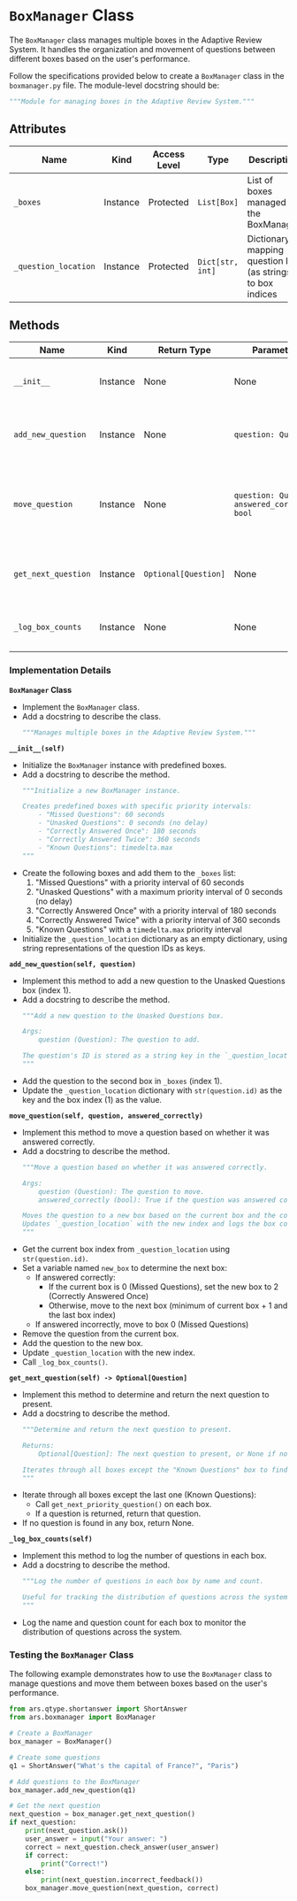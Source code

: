 # `BoxManager` Class

The `BoxManager` class manages multiple boxes in the Adaptive Review System. It handles the organization and movement of questions between different boxes based on the user's performance.

Follow the specifications provided below to create a `BoxManager` class in the `boxmanager.py` file. The module-level docstring should be:

```python
"""Module for managing boxes in the Adaptive Review System."""
```

## Attributes

| Name                | Kind     | Access Level | Type                   | Description                                    |
|---------------------|----------|--------------|------------------------|------------------------------------------------|
| `_boxes`            | Instance | Protected    | `List[Box]`            | List of boxes managed by the BoxManager        |
| `_question_location`| Instance | Protected    | `Dict[str, int]`       | Dictionary mapping question IDs (as strings) to box indices |

## Methods

| Name                 | Kind     | Return Type        | Parameters                            | Description                                           |
|----------------------|----------|---------------------|-----------------------------------------|-------------------------------------------------------|
| `__init__`           | Instance | None                | None                                    | Initialize a new BoxManager instance                  |
| `add_new_question`   | Instance | None                | `question: Question`                    | Add a new question to the Unasked Questions box       |
| `move_question`      | Instance | None                | `question: Question, answered_correctly: bool` | Move a question based on whether it was answered correctly |
| `get_next_question`  | Instance | `Optional[Question]`| None                                    | Determine and return the next question to present     |
| `_log_box_counts`    | Instance | None                | None                                    | Log the number of questions in each box               |

### Implementation Details

**`BoxManager` Class**
- Implement the `BoxManager` class.
- Add a docstring to describe the class.
  ```python
  """Manages multiple boxes in the Adaptive Review System."""
  ```

**`__init__(self)`**
- Initialize the `BoxManager` instance with predefined boxes.
- Add a docstring to describe the method.
  ```python
  """Initialize a new BoxManager instance.

  Creates predefined boxes with specific priority intervals:
      - "Missed Questions": 60 seconds
      - "Unasked Questions": 0 seconds (no delay)
      - "Correctly Answered Once": 180 seconds
      - "Correctly Answered Twice": 360 seconds
      - "Known Questions": timedelta.max
  """
  ```
- Create the following boxes and add them to the `_boxes` list:
  1. "Missed Questions" with a priority interval of 60 seconds
  2. "Unasked Questions" with a maximum priority interval of 0 seconds (no delay)
  3. "Correctly Answered Once" with a priority interval of 180 seconds
  4. "Correctly Answered Twice" with a priority interval of 360 seconds
  5. "Known Questions" with a `timedelta.max` priority interval
- Initialize the `_question_location` dictionary as an empty dictionary, using string representations of the question IDs as keys.

**`add_new_question(self, question)`**
- Implement this method to add a new question to the Unasked Questions box (index 1).
- Add a docstring to describe the method.
  ```python
  """Add a new question to the Unasked Questions box.
  
  Args:
      question (Question): The question to add.
  
  The question's ID is stored as a string key in the `_question_location` dictionary.
  """
  ```
- Add the question to the second box in `_boxes` (index 1).
- Update the `_question_location` dictionary with `str(question.id)` as the key and the box index (1) as the value.

**`move_question(self, question, answered_correctly)`**
- Implement this method to move a question based on whether it was answered correctly.
- Add a docstring to describe the method.
  ```python
  """Move a question based on whether it was answered correctly.
  
  Args:
      question (Question): The question to move.
      answered_correctly (bool): True if the question was answered correctly, False otherwise.
  
  Moves the question to a new box based on the current box and the correctness of the answer.
  Updates `_question_location` with the new index and logs the box counts.
  """
  ```
- Get the current box index from `_question_location` using `str(question.id)`.
- Set a variable named `new_box` to determine the next box:
  - If answered correctly:
    - If the current box is 0 (Missed Questions), set the new box to 2 (Correctly Answered Once)
    - Otherwise, move to the next box (minimum of current box + 1 and the last box index)
  - If answered incorrectly, move to box 0 (Missed Questions)
- Remove the question from the current box.
- Add the question to the new box.
- Update `_question_location` with the new index.
- Call `_log_box_counts()`.

**`get_next_question(self) -> Optional[Question]`**
- Implement this method to determine and return the next question to present.
- Add a docstring to describe the method.
  ```python
  """Determine and return the next question to present.
  
  Returns:
      Optional[Question]: The next question to present, or None if no question is available.
  
  Iterates through all boxes except the "Known Questions" box to find the next priority question.
  """
  ```
- Iterate through all boxes except the last one (Known Questions):
  - Call `get_next_priority_question()` on each box.
  - If a question is returned, return that question.
- If no question is found in any box, return None.

**`_log_box_counts(self)`**
- Implement this method to log the number of questions in each box.
- Add a docstring to describe the method.
  ```python
  """Log the number of questions in each box by name and count.

  Useful for tracking the distribution of questions across the system.
  """
  ```
- Log the name and question count for each box to monitor the distribution of questions across the system.

### Testing the `BoxManager` Class

The following example demonstrates how to use the `BoxManager` class to manage questions and move them between boxes based on the user's performance.

```python
from ars.qtype.shortanswer import ShortAnswer
from ars.boxmanager import BoxManager

# Create a BoxManager
box_manager = BoxManager()

# Create some questions
q1 = ShortAnswer("What's the capital of France?", "Paris")

# Add questions to the BoxManager
box_manager.add_new_question(q1)

# Get the next question
next_question = box_manager.get_next_question()
if next_question:
    print(next_question.ask())
    user_answer = input("Your answer: ")
    correct = next_question.check_answer(user_answer)
    if correct:
        print("Correct!")
    else:
        print(next_question.incorrect_feedback())
    box_manager.move_question(next_question, correct)
```
